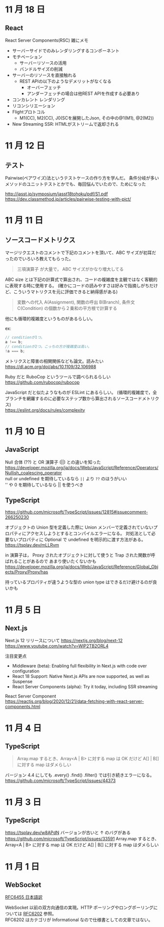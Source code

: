 # 11 月 18 日

## React

React Server Components(RSC) 雑にメモ

* サーバーサイドでのみレンダリングするコンポーネント
* モチベーション
  * サーバーリソースの活用
  * バンドルサイズの削減 
* サーバーのリソースを直接触れる
  * REST APIの以下のようなデメリットがなくなる
    * オーバーフェッチ
    * アンダーフェッチの場合は他REST APIを作成する必要あり
* コンカレント レンダリング
* リコンシリエーション
* Flightプロトコル
  * M1(CC), M2(CC), J0(SCを展開したJson, その中の@1(M1), @2(M2))
* New Streaming SSR: HTMLがストリームで返却される

# 11 月 12 日

## テスト

Pairwise(ペアワイズ)法というテストケースの作り方を学んだ。
条件分岐が多いメソッドのユニットテストとかでも、毎回悩んでいたので、ためになった

http://jasst.jp/symposium/jasst18tohoku/pdf/S1.pdf
https://dev.classmethod.jp/articles/pairwise-testing-with-pict/

# 11 月 11 日

## ソースコードメトリクス

マージリクエストのコメントで下記のコメントを頂いて、ABC サイズが初耳だったのでいろいろ教えてもらった。

> 三項演算子 が大量で， ABC サイズがかなり増大してる

ABC size とは下記の計算式で算出され、コードの複雑度を主観ではなく客観的に表現する時に使用する。
(確かにコードの読みやすさは好みで指摘しがちだけど、こういうマトリクスを元に評価できると納得感がある)

> 変数への代入 A(Assignment), 関数の呼出 B(Branch), 条件文 C(Condition) の個数から２乗和の平方根で計算する

他にも循環的複雑度というものがあるらしい。

ex:

```javascript
// conditionが1つ。
a !== b;
// conditionが2つ。こっちの方が複雑度は高い。
!a === b;
```

メトリクスと障害の相関関係なども論文。読みたい  
https://dl.acm.org/doi/abs/10.1109/32.106988

Ruby だと RuboCop というツールで調べられるらしい  
https://github.com/rubocop/rubocop

JavaScript だと似たようなものが ESLint にあるらしい。
(循環的複雑度で，全ブランチを網羅するのに必要なステップ数から算出されるソースコードメトリクス)  
https://eslint.org/docs/rules/complexity

# 11 月 10 日

## JavaScript

Null 合体 (??) と OR 演算子 (||) との違いを知った  
https://developer.mozilla.org/ja/docs/Web/JavaScript/Reference/Operators/Nullish_coalescing_operator  
null or undefined を期待しているなら `||` より `??` のほうがいい  
'' や 0 を期待しているなら || を使うべき

## TypeScript

https://github.com/microsoft/TypeScript/issues/12815#issuecomment-266250230

オブジェクトの Union 型を定義した際に Union メンバーで定義されていないプロパティにアクセスしようとするとコンパイルエラーになる。
対処法として必要ないプロパティに Optional で undefined を明示的に渡す方法がある。  
https://tsplay.dev/mLLRvm

in 演算子は， Proxy されたオブジェクトに対して使うと Trap された関数が呼ばれることがあるので あまり使いたくないかも  
https://developer.mozilla.org/ja/docs/Web/JavaScript/Reference/Global_Objects/Proxy/Proxy/has

持っているプロパティが違うような型の union type はできるだけ避けるのが良いかも

# 11 月 5 日

## Next.js

Next.js 12 リリースについて
https://nextjs.org/blog/next-12
https://www.youtube.com/watch?v=WlP2TB2ORL4

注目変更点

- Middleware (beta): Enabling full flexibility in Next.js with code over configuration
- React 18 Support: Native Next.js APIs are now supported, as well as Suspense
- React Server Components (alpha): Try it today, including SSR streaming

React Server Component  
https://reactjs.org/blog/2020/12/21/data-fetching-with-react-server-components.html

# 11 月 4 日

## TypeScript

> Array.map するとき、Array<A | B> に対する map は OK だけど A[] | B[] に対する map はダメらしい

バージョン 4.4 にしても .every() .find() .filter() では引き続きエラーになる。  
https://github.com/microsoft/TypeScript/issues/44373

# 11 月 3 日

## TypeScript

https://tsplay.dev/w8APdN
バージョンが古いと ↑ のバグがある
https://github.com/microsoft/TypeScript/issues/33591
Array.map するとき、Array<A | B> に対する map は OK だけど A[] | B[] に対する map はダメらしい

# 11 月 1 日

## WebSocket

[RFC6455 日本語訳](https://triple-underscore.github.io/RFC6455-ja.html)

WebSocket 以前の双方向通信の実現。HTTP ポーリングやロングポーリングについては [RFC6202](https://datatracker.ietf.org/doc/html/rfc6202) 参照。  
RFC6202 はカテゴリが Informational なので仕様書としての文章ではない。
